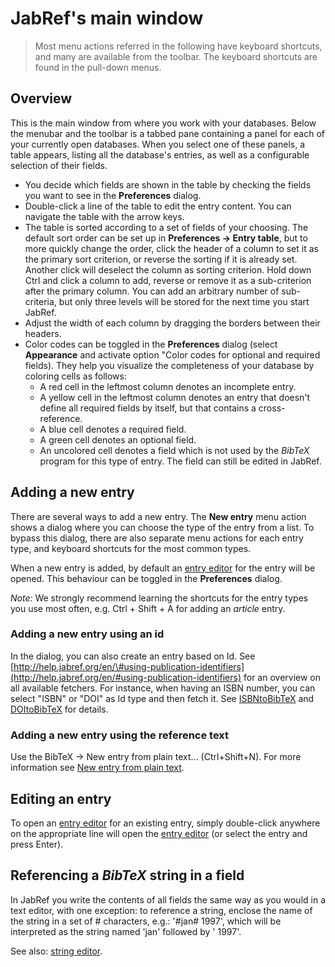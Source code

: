 
# JabRef's main window

> Most menu actions referred in the following have keyboard shortcuts, and many are available from the toolbar. The keyboard shortcuts are found in the pull-down menus.

## Overview

This is the main window from where you work with your databases. Below the menubar and the toolbar is a tabbed pane containing a panel for each of your currently open databases. When you select one of these panels, a table appears, listing all the database's entries, as well as a configurable selection of their fields.

* You decide which fields are shown in the table by checking the fields you want to see in the **Preferences** dialog.
* Double-click a line of the table to edit the entry content. You can navigate the table with the arrow keys.
* The table is sorted according to a set of fields of your choosing. The default sort order can be set up in **Preferences → Entry table**, but to more quickly change the order, click the header of a column to set it as the primary sort criterion, or reverse the sorting if it is already set. Another click will deselect the column as sorting criterion. Hold down Ctrl and click a column to add, reverse or remove it as a sub-criterion after the primary column. You can add an arbitrary number of sub-criteria, but only three levels will be stored for the next time you start JabRef.
* Adjust the width of each column by dragging the borders between their headers.
* Color codes can be toggled in the **Preferences** dialog \(select **Appearance** and activate option "Color codes for optional and required fields\). They help you visualize the completeness of your database by coloring cells as follows:
  * A red cell in the leftmost column denotes an incomplete entry.
  * A yellow cell in the leftmost column denotes an entry that doesn't define all required fields by itself, but that contains a cross-reference.
  * A blue cell denotes a required field.
  * A green cell denotes an optional field.
  * An uncolored cell denotes a field which is not used by the _BibTeX_ program for this type of entry. The field can still be edited in JabRef.

## Adding a new entry

There are several ways to add a new entry. The **New entry** menu action shows a dialog where you can choose the type of the entry from a list. To bypass this dialog, there are also separate menu actions for each entry type, and keyboard shortcuts for the most common types.

When a new entry is added, by default an [entry editor](entryeditor.md) for the entry will be opened. This behaviour can be toggled in the **Preferences** dialog.

_Note:_ We strongly recommend learning the shortcuts for the entry types you use most often, e.g. Ctrl + Shift + A for adding an _article_ entry.

### Adding a new entry using an id

In the dialog, you can also create an entry based on Id. See [http://help.jabref.org/en/\#using-publication-identifiers](http://help.jabref.org/en/#using-publication-identifiers) for an overview on all available fetchers. For instance, when having an ISBN number, you can select "ISBN" or "DOI" as Id type and then fetch it. See [ISBNtoBibTeX](../import-using-publication-identifiers/isbntobibtex.md) and [DOItoBibTeX](../import-using-publication-identifiers/doitobibtex.md) for details.

### Adding a new entry using the reference text

Use the BibTeX → New entry from plain text... \(Ctrl+Shift+N\). For more information see [New entry from plain text](../import-export/newentryfromplaintext.md).

## Editing an entry

To open an [entry editor](entryeditor.md) for an existing entry, simply double-click anywhere on the appropriate line will open the [entry editor](entryeditor.md) \(or select the entry and press Enter\).

## Referencing a _BibTeX_ string in a field

In JabRef you write the contents of all fields the same way as you would in a text editor, with one exception: to reference a string, enclose the name of the string in a set of \# characters, e.g.: '\#jan\# 1997', which will be interpreted as the string named 'jan' followed by ' 1997'.

See also: [string editor](../setup/stringeditor.md).
